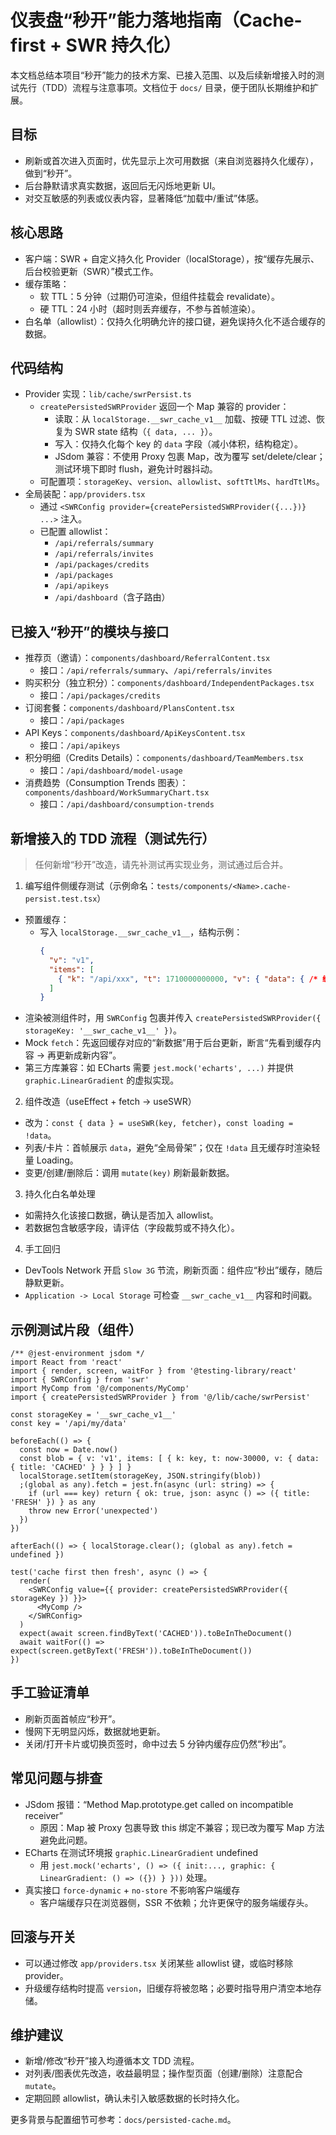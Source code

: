 # 仪表盘“秒开”能力落地指南（Cache-first + SWR 持久化）

本文档总结本项目“秒开”能力的技术方案、已接入范围、以及后续新增接入时的测试先行（TDD）流程与注意事项。文档位于 `docs/` 目录，便于团队长期维护和扩展。

## 目标
- 刷新或首次进入页面时，优先显示上次可用数据（来自浏览器持久化缓存），做到“秒开”。
- 后台静默请求真实数据，返回后无闪烁地更新 UI。
- 对交互敏感的列表或仪表内容，显著降低“加载中/重试”体感。

## 核心思路
- 客户端：SWR + 自定义持久化 Provider（localStorage），按“缓存先展示、后台校验更新（SWR）”模式工作。
- 缓存策略：
  - 软 TTL：5 分钟（过期仍可渲染，但组件挂载会 revalidate）。
  - 硬 TTL：24 小时（超时则丢弃缓存，不参与首帧渲染）。
- 白名单（allowlist）：仅持久化明确允许的接口键，避免误持久化不适合缓存的数据。

## 代码结构
- Provider 实现：`lib/cache/swrPersist.ts`
  - `createPersistedSWRProvider` 返回一个 Map 兼容的 provider：
    - 读取：从 `localStorage.__swr_cache_v1__` 加载、按硬 TTL 过滤、恢复为 SWR state 结构（`{ data, ... }`）。
    - 写入：仅持久化每个 key 的 `data` 字段（减小体积，结构稳定）。
    - JSdom 兼容：不使用 Proxy 包裹 Map，改为覆写 set/delete/clear；测试环境下即时 flush，避免计时器抖动。
  - 可配置项：`storageKey`、`version`、`allowlist`、`softTtlMs`、`hardTtlMs`。
- 全局装配：`app/providers.tsx`
  - 通过 `<SWRConfig provider={createPersistedSWRProvider({...})} ...>` 注入。
  - 已配置 allowlist：
    - `/api/referrals/summary`
    - `/api/referrals/invites`
    - `/api/packages/credits`
    - `/api/packages`
    - `/api/apikeys`
    - `/api/dashboard`（含子路由）

## 已接入“秒开”的模块与接口
- 推荐页（邀请）：`components/dashboard/ReferralContent.tsx`
  - 接口：`/api/referrals/summary`、`/api/referrals/invites`
- 购买积分（独立积分）：`components/dashboard/IndependentPackages.tsx`
  - 接口：`/api/packages/credits`
- 订阅套餐：`components/dashboard/PlansContent.tsx`
  - 接口：`/api/packages`
- API Keys：`components/dashboard/ApiKeysContent.tsx`
  - 接口：`/api/apikeys`
- 积分明细（Credits Details）：`components/dashboard/TeamMembers.tsx`
  - 接口：`/api/dashboard/model-usage`
- 消费趋势（Consumption Trends 图表）：`components/dashboard/WorkSummaryChart.tsx`
  - 接口：`/api/dashboard/consumption-trends`

## 新增接入的 TDD 流程（测试先行）
> 任何新增“秒开”改造，请先补测试再实现业务，测试通过后合并。

1) 编写组件侧缓存测试（示例命名：`tests/components/<Name>.cache-persist.test.tsx`）
- 预置缓存：
  - 写入 `localStorage.__swr_cache_v1__`，结构示例：
    ```json
    {
      "v": "v1",
      "items": [
        { "k": "/api/xxx", "t": 1710000000000, "v": { "data": { /* 缓存数据 */ } } }
      ]
    }
    ```
- 渲染被测组件时，用 `SWRConfig` 包裹并传入 `createPersistedSWRProvider({ storageKey: '__swr_cache_v1__' })`。
- Mock `fetch`：先返回缓存对应的“新数据”用于后台更新，断言“先看到缓存内容 → 再更新成新内容”。
- 第三方库兼容：如 ECharts 需要 `jest.mock('echarts', ...)` 并提供 `graphic.LinearGradient` 的虚拟实现。

2) 组件改造（useEffect + fetch → useSWR）
- 改为：`const { data } = useSWR(key, fetcher)`，`const loading = !data`。
- 列表/卡片：首帧展示 `data`，避免“全局骨架”；仅在 `!data` 且无缓存时渲染轻量 Loading。
- 变更/创建/删除后：调用 `mutate(key)` 刷新最新数据。

3) 持久化白名单处理
- 如需持久化该接口数据，确认是否加入 allowlist。
- 若数据包含敏感字段，请评估（字段裁剪或不持久化）。

4) 手工回归
- DevTools Network 开启 `Slow 3G` 节流，刷新页面：组件应“秒出”缓存，随后静默更新。
- `Application -> Local Storage` 可检查 `__swr_cache_v1__` 内容和时间戳。

## 示例测试片段（组件）
```tsx
/** @jest-environment jsdom */
import React from 'react'
import { render, screen, waitFor } from '@testing-library/react'
import { SWRConfig } from 'swr'
import MyComp from '@/components/MyComp'
import { createPersistedSWRProvider } from '@/lib/cache/swrPersist'

const storageKey = '__swr_cache_v1__'
const key = '/api/my/data'

beforeEach(() => {
  const now = Date.now()
  const blob = { v: 'v1', items: [ { k: key, t: now-30000, v: { data: { title: 'CACHED' } } } ] }
  localStorage.setItem(storageKey, JSON.stringify(blob))
  ;(global as any).fetch = jest.fn(async (url: string) => {
    if (url === key) return { ok: true, json: async () => ({ title: 'FRESH' }) } as any
    throw new Error('unexpected')
  })
})

afterEach(() => { localStorage.clear(); (global as any).fetch = undefined })

test('cache first then fresh', async () => {
  render(
    <SWRConfig value={{ provider: createPersistedSWRProvider({ storageKey }) }}>
      <MyComp />
    </SWRConfig>
  )
  expect(await screen.findByText('CACHED')).toBeInTheDocument()
  await waitFor(() => expect(screen.getByText('FRESH')).toBeInTheDocument())
})
```

## 手工验证清单
- 刷新页面首帧应“秒开”。
- 慢网下无明显闪烁，数据就地更新。
- 关闭/打开卡片或切换页签时，命中过去 5 分钟内缓存应仍然“秒出”。

## 常见问题与排查
- JSdom 报错：“Method Map.prototype.get called on incompatible receiver”
  - 原因：Map 被 Proxy 包裹导致 this 绑定不兼容；现已改为覆写 Map 方法避免此问题。
- ECharts 在测试环境报 `graphic.LinearGradient` undefined
  - 用 `jest.mock('echarts', () => ({ init:..., graphic: { LinearGradient: () => ({}) } }))` 处理。
- 真实接口 `force-dynamic` + `no-store` 不影响客户端缓存
  - 客户端缓存只在浏览器侧，SSR 不依赖；允许更保守的服务端缓存头。

## 回滚与开关
- 可以通过修改 `app/providers.tsx` 关闭某些 allowlist 键，或临时移除 provider。
- 升级缓存结构时提高 `version`，旧缓存将被忽略；必要时指导用户清空本地存储。

## 维护建议
- 新增/修改“秒开”接入均遵循本文 TDD 流程。
- 对列表/图表优先改造，收益最明显；操作型页面（创建/删除）注意配合 `mutate`。
- 定期回顾 allowlist，确认未引入敏感数据的长时持久化。

更多背景与配置细节可参考：`docs/persisted-cache.md`。
